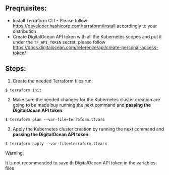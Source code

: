 ## Preqruisites:
* Install Terraform CLI - Please follow https://developer.hashicorp.com/terraform/install accordingly to your distribution
* Create DigitalOcean API token with all the Kubernetes scopes and put it under the `TF_API_TOKEN` secret, please follow https://docs.digitalocean.com/reference/api/create-personal-access-token/

## Steps:
1. Create the needed Terraform files run:
```
$ terraform init
```
2. Make sure the needed changes for the Kubernetes cluster creation are going to be made buy running the next command and **passing the DigitalOcean API token**:
```
$ terraform plan --var-file=terraform.tfvars
```
3. Apply the Kubernetes cluster creation by running the next command and **passing the DigitalOcean API token**:
```
$ terraform apply --var-file=terraform.tfvars
```
>[!WARNING]
>It is not recommended to save th DigitalOcean API token in the variables files
